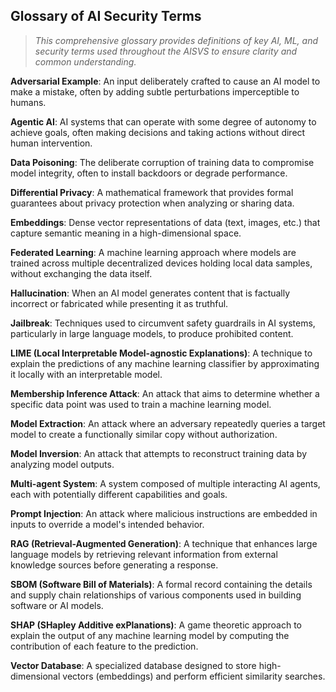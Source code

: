 
## Glossary of AI Security Terms

> *This comprehensive glossary provides definitions of key AI, ML, and security terms used throughout the AISVS to ensure clarity and common understanding.*

**Adversarial Example**: An input deliberately crafted to cause an AI model to make a mistake, often by adding subtle perturbations imperceptible to humans.

**Agentic AI**: AI systems that can operate with some degree of autonomy to achieve goals, often making decisions and taking actions without direct human intervention.

**Data Poisoning**: The deliberate corruption of training data to compromise model integrity, often to install backdoors or degrade performance.

**Differential Privacy**: A mathematical framework that provides formal guarantees about privacy protection when analyzing or sharing data.

**Embeddings**: Dense vector representations of data (text, images, etc.) that capture semantic meaning in a high-dimensional space.

**Federated Learning**: A machine learning approach where models are trained across multiple decentralized devices holding local data samples, without exchanging the data itself.

**Hallucination**: When an AI model generates content that is factually incorrect or fabricated while presenting it as truthful.

**Jailbreak**: Techniques used to circumvent safety guardrails in AI systems, particularly in large language models, to produce prohibited content.

**LIME (Local Interpretable Model-agnostic Explanations)**: A technique to explain the predictions of any machine learning classifier by approximating it locally with an interpretable model.

**Membership Inference Attack**: An attack that aims to determine whether a specific data point was used to train a machine learning model.

**Model Extraction**: An attack where an adversary repeatedly queries a target model to create a functionally similar copy without authorization.

**Model Inversion**: An attack that attempts to reconstruct training data by analyzing model outputs.

**Multi-agent System**: A system composed of multiple interacting AI agents, each with potentially different capabilities and goals.

**Prompt Injection**: An attack where malicious instructions are embedded in inputs to override a model's intended behavior.

**RAG (Retrieval-Augmented Generation)**: A technique that enhances large language models by retrieving relevant information from external knowledge sources before generating a response.

**SBOM (Software Bill of Materials)**: A formal record containing the details and supply chain relationships of various components used in building software or AI models.

**SHAP (SHapley Additive exPlanations)**: A game theoretic approach to explain the output of any machine learning model by computing the contribution of each feature to the prediction.

**Vector Database**: A specialized database designed to store high-dimensional vectors (embeddings) and perform efficient similarity searches.